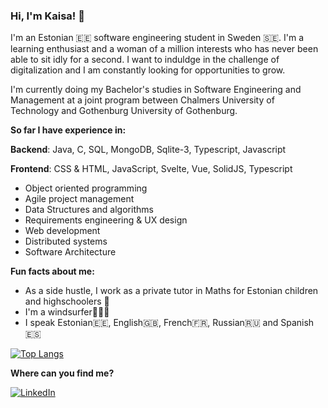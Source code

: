 ### Hi, I'm Kaisa! 👋



I'm an Estonian 🇪🇪 software engineering student in Sweden 🇸🇪. I'm a learning enthusiast and a woman of a million interests who has never been able
to sit idly for a second. I want to induldge in the challenge of digitalization and I am constantly looking for opportunities to grow.

I'm currently doing my Bachelor's studies in Software Engineering and Management at a joint program between Chalmers University of Technology and Gothenburg University of Gothenburg. 



**So far I have experience in:**


**Backend**: Java, C, SQL, MongoDB, Sqlite-3, Typescript, Javascript


**Frontend**: CSS & HTML, JavaScript, Svelte, Vue, SolidJS, Typescript

- Object oriented programming 
- Agile project management
- Data Structures and algorithms
- Requirements engineering & UX design
- Web development
- Distributed systems
- Software Architecture



**Fun facts about me:**
- As a side hustle, I work as a private tutor in Maths for Estonian children and highschoolers 📐
- I'm a windsurfer🏄🏻‍♂️
- I speak Estonian🇪🇪, English🇬🇧, French🇫🇷, Russian🇷🇺 and Spanish🇪🇸

[![Top Langs](https://github-readme-stats.vercel.app/api/top-langs/?username=kaisaarumeel&layout=compact&card_width=1000px)](https://github.com/anuraghazra/github-readme-stats)

**Where can you find me?**


<a href="https://www.linkedin.com/in/kaisa-arumeel-926640214/" target="_blank"><img alt="LinkedIn" src="https://img.shields.io/badge/linkedin-%230077B5.svg?&style=for-the-badge&logo=linkedin&logoColor=white" /></a>


